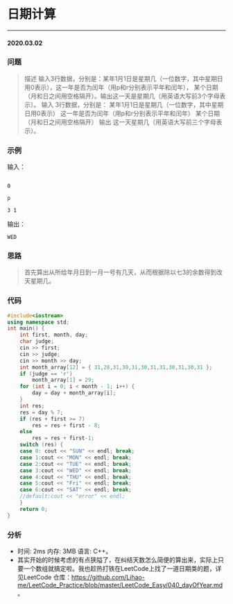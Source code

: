 # 日期计算
*** 
#### 2020.03.02

### 问题
>描述
输入3行数据，分别是：某年1月1日是星期几（一位数字，其中星期日用0表示），这一年是否为闰年（用p和r分别表示平年和闰年），
某个日期（月和日之间用空格隔开）。输出这一天是星期几（用英语大写前3个字母表示）。
输入 
3行数据，分别是：
某年1月1日是星期几（一位数字，其中星期日用0表示）
这一年是否为闰年（用p和r分别表示平年和闰年）
某个日期（月和日之间用空格隔开）
输出 
这一天星期几（用英语大写前三个字母表示）。

### 示例
输入：      
```

0

p

3 1
```

输出：
```
WED          
```

### 思路
>首先算出从所给年月日到一月一号有几天，从而根据除以七3的余数得到改天星期几。

### 代码
```c++
#include<iostream>
using namespace std;
int main() {
	int first, month, day;
	char judge;
	cin >> first;
	cin >> judge;
	cin >> month >> day;
	int month_array[12] = { 31,28,31,30,31,30,31,31,30,31,30,31 };
	if (judge == 'r')
		month_array[1] = 29;
	for (int i = 0; i < month - 1; i++) {
		day = day + month_array[i];
	}
	int res;
	res = day % 7;
	if (res + first >= 7)
		res = res + first - 8;
	else
		res = res + first-1;
	switch (res) {
	case 0: cout << "SUN" << endl; break;
	case 1:cout << "MON" << endl; break;
	case 2:cout << "TUE" << endl; break;
	case 3:cout << "WED" << endl; break;
	case 4:cout << "THU" << endl; break;
	case 5:cout << "Fri" << endl; break;
	case 6:cout << "SAT" << endl; break;
	//default:cout << "error" << endl;
	}
	return 0;
}
```

### 分析
 - 时间: 2ms 内存: 3MB 语言: C++。
 - 其实开始的时候考虑的有点狭隘了，在纠结天数怎么简便的算出来，实际上只要一个数组就搞定啦。我也趁热打铁在LeetCode上找了一道日期类的题，详见LeetCode
    仓库：https://github.com/Lihao-me/LeetCode_Practice/blob/master/LeetCode_Easy/040_dayOfYear.md 。
